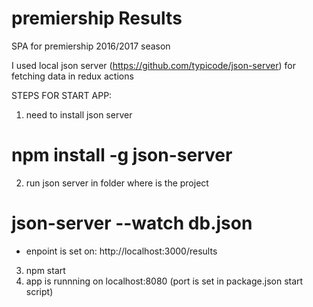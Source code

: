 # premiership Results

SPA for premiership 2016/2017 season


I used local json server (https://github.com/typicode/json-server) for fetching data in redux actions

STEPS FOR START APP:
1. need to install json server
  # npm install -g json-server
2. run json server in folder where is the project
  # json-server --watch db.json
  - enpoint is set on: http://localhost:3000/results
3. npm start
4. app is runnning on localhost:8080 (port is set in package.json start script)
